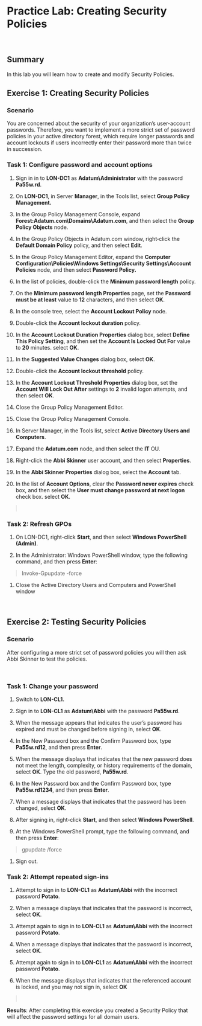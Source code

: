 # Practice Lab: Creating Security Policies
 

## Summary
In this lab you will learn how to create and modify Security Policies.


## Exercise 1: Creating Security Policies


### Scenario

You are concerned about the security of your organization’s user-account
passwords. Therefore, you want to implement a more strict set of password
policies in your active directory forest, which require longer passwords and
account lockouts if users incorrectly enter their password more than twice in
succession.



### Task 1: Configure password and account options

1.  Sign in in to **LON-DC1** as **Adatum\\Administrator** with the password
    **Pa55w.rd**.

2.  On **LON-DC1**, in Server **Manager**, in the Tools list, select **Group
    Policy Management.**

3.  In the Group Policy Management Console, expand
    **Forest:Adatum.com\\Domains\\Adatum.com**, and then select the **Group
    Policy Objects** node.

4.  In the Group Policy Objects in Adatum.com window, right‑click the **Default
    Domain Policy** policy, and then select **Edit**.

5.  In the Group Policy Management Editor, expand the **Computer
    Configuration\\Policies\\Windows Settings\\Security Settings\\Account
    Policies** node, and then select **Password Policy.**

6.  In the list of policies, double-click the **Minimum password length**
    policy.

7.  On the **Minimum password length Properties** page, set the **Password must
    be at least** value to **12** characters, and then select **OK**.

8.  In the console tree, select the **Account Lockout Policy** node.

9.  Double-click the **Account lockout duration** policy.

10. In the **Account Lockout Duration Properties** dialog box, select **Define
    This Policy Setting**, and then set the **Account Is Locked Out For** value
    to **20** minutes. select **OK**.

11. In the **Suggested Value Changes** dialog box, select **OK**.

12. Double-click the **Account lockout threshold** policy.

13. In the **Account Lockout Threshold Properties** dialog box, set the
    **Account Will Lock Out After** settings to **2** invalid logon attempts,
    and then select **OK**.

14. Close the Group Policy Management Editor.

15. Close the Group Policy Management Console.

16. In Server Manager, in the Tools list, select **Active Directory Users and
    Computers**.

17. Expand the **Adatum.com** node, and then select the **IT** OU.

18. Right-click the **Abbi Skinner** user account, and then select
    **Properties**.

19. In the **Abbi Skinner Properties** dialog box, select the **Account** tab.

20. In the list of **Account Options**, clear the **Password never expires**
    check box, and then select the **User must change password at next logon**
    check box. select **OK**.

>    

### Task 2: Refresh GPOs

1.  On LON-DC1, right-click **Start**, and then select **Windows PowerShell
    (Admin)**.

2.  In the Administrator: Windows PowerShell window, type the following command,
    and then press **Enter**:

>   Invoke-Gpupdate -force

1.  Close the Active Directory Users and Computers and PowerShell window

 

## Exercise 2: Testing Security Policies

### Scenario

After configuring a more strict set of password policies you will then ask Abbi
Skinner to test the policies.

 

### Task 1: Change your password

1.  Switch to **LON-CL1.**     

2.  Sign in to **LON-CL1** as **Adatum\\Abbi** with the password **Pa55w.rd**.

3.  When the message appears that indicates the user’s password has expired and
    must be changed before signing in, select **OK**.

4.  In the New Password box and the Confirm Password box, type **Pa55w.rd12**,
    and then press **Enter**.

5.  When the message displays that indicates that the new password does not meet
    the length, complexity, or history requirements of the domain, select
    **OK**. Type the old password, **Pa55w.rd**.

6.  In the New Password box and the Confirm Password box, type **Pa55w.rd1234**,
    and then press **Enter**.

7.  When a message displays that indicates that the password has been changed,
    select **OK**.

8.  After signing in, right-click **Start**, and then select **Windows
    PowerShell**.

9.  At the Windows PowerShell prompt, type the following command, and then press
    **Enter**:

>   gpupdate /force

1.  Sign out.

### Task 2: Attempt repeated sign-ins

1.  Attempt to sign in to **LON-CL1** as **Adatum\\Abbi** with the incorrect
    password **Potato**.

2.  When a message displays that indicates that the password is incorrect,
    select **OK**.

3.  Attempt again to sign in to **LON-CL1** as **Adatum\\Abbi** with the
    incorrect password **Potato**.

4.  When a message displays that indicates that the password is incorrect,
    select **OK**.

5.  Attempt again to sign in to **LON-CL1** as **Adatum\\Abbi** with the
    incorrect password **Potato**.

6.  When the message displays that indicates that the referenced account is
    locked, and you may not sign in, select **OK**

>    

**Results**: After completing this exercise you created a Security Policy that
will affect the password settings for all domain users.

